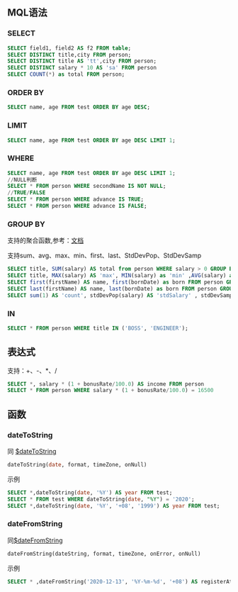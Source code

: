 ## MQL语法

### SELECT

```sql
SELECT field1, field2 AS f2 FROM table;
SELECT DISTINCT title,city FROM person;
SELECT DISTINCT title AS 'tt',city FROM person;
SELECT DISTINCT salary * 10 AS 'sa' FROM person
SELECT COUNT(*) as total FROM person;
```

### ORDER BY

```sql
SELECT name, age FROM test ORDER BY age DESC;
```

### LIMIT

```sql
SELECT name, age FROM test ORDER BY age DESC LIMIT 1;
```

### WHERE

```sql
SELECT name, age FROM test ORDER BY age DESC LIMIT 1;
//NULL判断
SELECT * FROM person WHERE secondName IS NOT NULL;
//TRUE/FALSE
SELECT * FROM person WHERE advance IS TRUE;
SELECT * FROM person WHERE advance IS FALSE;
```

### GROUP BY

支持的聚合函数,参考：[文档](https://docs.mongodb.com/manual/reference/operator/aggregation/group/)

支持sum、avg、max、min、first、last、StdDevPop、StdDevSamp

```sql
SELECT title, SUM(salary) AS total from person WHERE salary > 0 GROUP BY title ORDER BY total;
SELECT title, MAX(salary) AS 'max', MIN(salary) as 'min' ,AVG(salary) as 'avg' from person WHERE salary > 0 GROUP BY title ORDER BY 'max';
SELECT first(firstName) AS name, first(bornDate) as born FROM person GROUP BY title ORDER BY bornDate ASC;
SELECT last(firstName) AS name, last(bornDate) as born FROM person GROUP BY title ORDER BY bornDate ASC;
SELECT sum(1) AS 'count', stdDevPop(salary) AS 'stdSalary' , stdDevSamp(salary) AS 'sapSalary' FROM person GROUP BY title ORDER BY bornDate ASC;
```

### IN

```sql
SELECT * FROM person WHERE title IN ('BOSS', 'ENGINEER');
```



## 表达式

支持：+、-、*、/

```sql
SELECT *, salary * (1 + bonusRate/100.0) AS income FROM person
SELECT * FROM person WHERE salary * (1 + bonusRate/100.0) = 16500
```



## 函数

### dateToString

同 [$dateToString](https://docs.mongodb.com/manual/reference/operator/aggregation/dateToString/#exp._S_dateToString)

```sql
dateToString(date, format, timeZone, onNull)
```

示例

```sql
SELECT *,dateToString(date, '%Y') AS year FROM test;
SELECT * FROM test WHERE dateToString(date, "%Y") = '2020';
SELECT *,dateToString(date, '%Y', '+08', '1999') AS year FROM test;
```

### dateFromString

同[$dateFromString](https://docs.mongodb.com/manual/reference/operator/aggregation/dateFromString/)

```sql
dateFromString(dateString, format, timeZone, onError, onNull)
```

示例

```sql
SELECT * ,dateFromString('2020-12-13', '%Y-%m-%d', '+08') AS registerAt FROM person
```

